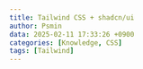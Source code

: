 ```yaml
---
title: Tailwind CSS + shadcn/ui
author: Psmin
data: 2025-02-11 17:33:26 +0900
categories: [Knowledge, CSS]
tags: [Tailwind]
---
```


##
